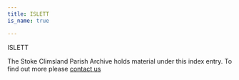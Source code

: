 ```yaml
---
title: ISLETT
is_name: true

---
```


ISLETT


The Stoke Climsland Parish Archive holds material under this index entry. To find out more please [contact us](/contact/)

